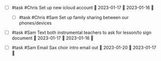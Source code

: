 - [ ] #task #Chris Set up new icloud account 📅 2023-01-17 🛫 2023-01-16 🔼 
	- [ ] #task #Chris #Sam Set up family sharing between our phones/devices
- [ ] #task #Sam Text both instrumental teachers to ask for lesson/to sign document 📅 2023-01-17 🛫 2023-01-16 🔼 
- [ ] #task #Sam Email Sax choir intro email out 📅 2023-01-20 🛫 2023-01-17 🔼 

